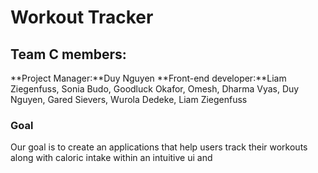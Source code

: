 # Workout Tracker #
## Team C members: 
**Project Manager:**Duy Nguyen
**Front-end developer:**Liam Ziegenfuss, 
Sonia Budo, Goodluck Okafor, Omesh, Dharma Vyas, Duy Nguyen, Gared Sievers, Wurola Dedeke, Liam Ziegenfuss

### Goal
Our goal is to create an applications that help users track their workouts along with caloric intake within an intuitive ui and 
